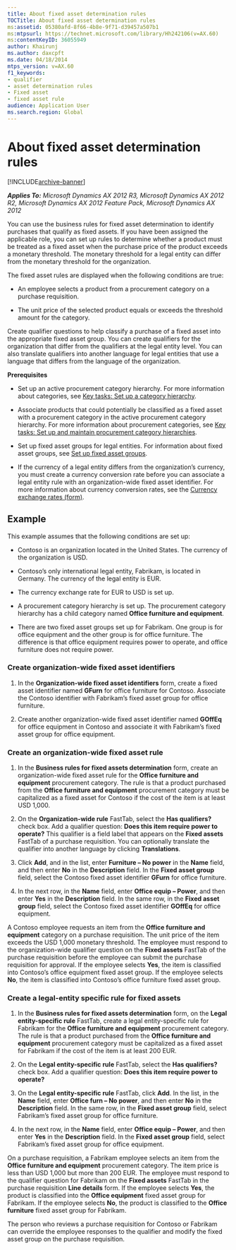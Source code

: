 ```yaml
---
title: About fixed asset determination rules
TOCTitle: About fixed asset determination rules
ms:assetid: 05380afd-8f66-4b8e-9f71-d39457a507b1
ms:mtpsurl: https://technet.microsoft.com/library/Hh242106(v=AX.60)
ms:contentKeyID: 36055949
author: Khairunj
ms.author: daxcpft
ms.date: 04/18/2014
mtps_version: v=AX.60
f1_keywords:
- qualifier
- asset determination rules
- Fixed asset
- fixed asset rule
audience: Application User
ms.search.region: Global
---
```


# About fixed asset determination rules 


[!INCLUDE[archive-banner](includes/archive-banner.md)]


_**Applies To:** Microsoft Dynamics AX 2012 R3, Microsoft Dynamics AX 2012 R2, Microsoft Dynamics AX 2012 Feature Pack, Microsoft Dynamics AX 2012_

You can use the business rules for fixed asset determination to identify purchases that qualify as fixed assets. If you have been assigned the applicable role, you can set up rules to determine whether a product must be treated as a fixed asset when the purchase price of the product exceeds a monetary threshold. The monetary threshold for a legal entity can differ from the monetary threshold for the organization.

The fixed asset rules are displayed when the following conditions are true:

  - An employee selects a product from a procurement category on a purchase requisition.

  - The unit price of the selected product equals or exceeds the threshold amount for the category.

Create qualifier questions to help classify a purchase of a fixed asset into the appropriate fixed asset group. You can create qualifiers for the organization that differ from the qualifiers at the legal entity level. You can also translate qualifiers into another language for legal entities that use a language that differs from the language of the organization.

**Prerequisites**

  - Set up an active procurement category hierarchy. For more information about categories, see [Key tasks: Set up a category hierarchy](key-tasks-set-up-a-category-hierarchy.md).

  - Associate products that could potentially be classified as a fixed asset with a procurement category in the active procurement category hierarchy. For more information about procurement categories, see [Key tasks: Set up and maintain procurement category hierarchies](key-tasks-set-up-and-maintain-procurement-category-hierarchies.md).

  - Set up fixed asset groups for legal entities. For information about fixed asset groups, see [Set up fixed asset groups](set-up-fixed-asset-groups.md).

  - If the currency of a legal entity differs from the organization’s currency, you must create a currency conversion rate before you can associate a legal entity rule with an organization-wide fixed asset identifier. For more information about currency conversion rates, see the [Currency exchange rates (form)](https://technet.microsoft.com/library/hh209477\(v=ax.60\)).

## Example

This example assumes that the following conditions are set up:

  - Contoso is an organization located in the United States. The currency of the organization is USD.

  - Contoso’s only international legal entity, Fabrikam, is located in Germany. The currency of the legal entity is EUR.

  - The currency exchange rate for EUR to USD is set up.

  - A procurement category hierarchy is set up. The procurement category hierarchy has a child category named **Office furniture and equipment**.

  - There are two fixed asset groups set up for Fabrikam. One group is for office equipment and the other group is for office furniture. The difference is that office equipment requires power to operate, and office furniture does not require power.

### Create organization-wide fixed asset identifiers

1.  In the **Organization-wide fixed asset identifiers** form, create a fixed asset identifier named **GFurn** for office furniture for Contoso. Associate the Contoso identifier with Fabrikam’s fixed asset group for office furniture.

2.  Create another organization-wide fixed asset identifier named **GOffEq** for office equipment in Contoso and associate it with Fabrikam’s fixed asset group for office equipment.

### Create an organization-wide fixed asset rule

1.  In the **Business rules for fixed assets determination** form, create an organization-wide fixed asset rule for the **Office furniture and equipment** procurement category. The rule is that a product purchased from the **Office furniture and equipment** procurement category must be capitalized as a fixed asset for Contoso if the cost of the item is at least USD 1,000.

2.  On the **Organization-wide rule** FastTab, select the **Has qualifiers?** check box. Add a qualifier question: **Does this item require power to operate?** This qualifier is a field label that appears on the **Fixed assets** FastTab of a purchase requisition. You can optionally translate the qualifier into another language by clicking **Translations**.

3.  Click **Add**, and in the list, enter **Furniture – No power** in the **Name** field, and then enter **No** in the **Description** field. In the **Fixed asset group** field, select the Contoso fixed asset identifier **GFurn** for office furniture.

4.  In the next row, in the **Name** field, enter **Office equip – Power**, and then enter **Yes** in the **Description** field. In the same row, in the **Fixed asset group** field, select the Contoso fixed asset identifier **GOffEq** for office equipment.

A Contoso employee requests an item from the **Office furniture and equipment** category on a purchase requisition. The unit price of the item exceeds the USD 1,000 monetary threshold. The employee must respond to the organization-wide qualifier question on the **Fixed assets** FastTab of the purchase requisition before the employee can submit the purchase requisition for approval. If the employee selects **Yes**, the item is classified into Contoso’s office equipment fixed asset group. If the employee selects **No**, the item is classified into Contoso’s office furniture fixed asset group.

### Create a legal-entity specific rule for fixed assets

1.  In the **Business rules for fixed assets determination** form, on the **Legal entity-specific rule** FastTab, create a legal entity-specific rule for Fabrikam for the **Office furniture and equipment** procurement category. The rule is that a product purchased from the **Office furniture and equipment** procurement category must be capitalized as a fixed asset for Fabrikam if the cost of the item is at least 200 EUR.

2.  On the **Legal entity-specific rule** FastTab, select the **Has qualifiers?** check box. Add a qualifier question: **Does this item require power to operate?**

3.  On the **Legal entity-specific rule** FastTab, click **Add**. In the list, in the **Name** field, enter **Office furn – No power**, and then enter **No** in the **Description** field. In the same row, in the **Fixed asset group** field, select Fabrikam’s fixed asset group for office furniture.

4.  In the next row, in the **Name** field, enter **Office equip – Power**, and then enter **Yes** in the **Description** field. In the **Fixed asset group** field, select Fabrikam’s fixed asset group for office equipment.

On a purchase requisition, a Fabrikam employee selects an item from the **Office furniture and equipment** procurement category. The item price is less than USD 1,000 but more than 200 EUR. The employee must respond to the qualifier question for Fabrikam on the **Fixed assets** FastTab in the purchase requisition **Line details** form. If the employee selects **Yes**, the product is classified into the **Office equipment** fixed asset group for Fabrikam. If the employee selects **No**, the product is classified to the **Office furniture** fixed asset group for Fabrikam.

The person who reviews a purchase requisition for Contoso or Fabrikam can override the employee responses to the qualifier and modify the fixed asset group on the purchase requisition.

  


